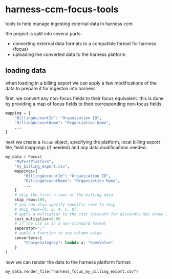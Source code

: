 # harness-ccm-focus-tools

tools to help manage ingesting external data in harness ccm

the project is split into several parts:
- converting external data formats to a compatible format for harness (focus)
- uploading the converted data to the harness platform

## loading data

when loading in a billing export we can apply a few modifications of the data to prepare it for ingeston into harness.

first, we convert any non-focus fields to their focus equivalent. this is done by providing a map of focus fields to their corresponding non-focus fields.

```python
mapping = {
    "BillingAccountId": "Organization ID",
    "BillingAccountName": "Organization Name",
    ...
}
```

next we create a `Focus` object, specifying the platform, local billing export file, field mappings (if needed) and any data modificaitons needed:

```python
my_data = Focus(
    "MyTestPlatform",
    "my_billing_export.csv",
    mappings={
        "BillingAccountId": "Organization ID",
        "BillingAccountName": "Organization Name",
        ...
    }
    # skip the first n rows of the billing data
    skip_rows=100,
    # you can also specify specific rows to skip
    # skip_rows=[0, 2, 4, 6, 8],
    # apply a multiplier to the cost (account for discounts not shown in the export?)
    cost_multiplier=0.95
    # if the csv is in a non-standard format
    seperator=";"
    # apply a function to any column value
    converters={
        "ChargeCategory": lambda x: "SomeValue"
    }
)
```

now we can render the data to the harness platform format:

```
my_data.render_file("harness_focus_my_billing_export.csv")
```
